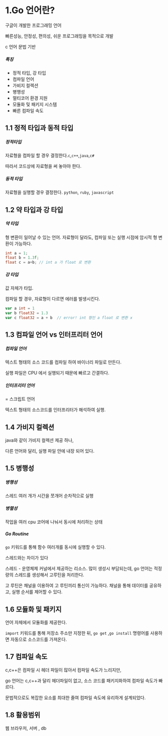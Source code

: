 # 1.Go 언어란?

구글이 개발한 프로그래밍 언어

빠른성능, 안정성, 편의성, 쉬운 프로그래밍을 목적으로 개발 

c 언어 문법 기반

##### 특징

- 정적 타입, 강 타입
- 컴파일 언어 
- 가비지 컬렉션
- 병행성
- 멀티코어 환경 지원
- 모듈화 및 패키지 시스템
- 빠른 컴파일 속도 



## 1.1 정적 타입과 동적 타입

##### 정적타입

자료형을 컴파일 할 경우 결정한다.`c`,`c++`,`java`,`c#`

따라서 코드상에 자료형을 써 놓아야 한다. 

##### 동적 타입

자료형을 실행할 경우 결정한다. `python`, `ruby`, `javascript`



## 1.2 약 타입과 강 타입

##### 약 타입

형 변환이 일어날 수 있는 언어. 자료형이 달라도, 컴파일 또는 실행 시점에 암시적 형 변환이 가능하다. 

```c
int a = 1;
float b = 1.3f;
float c = a+b; // int a 가 float 로 변환
```

##### 강 타입

값 자체가 타입. 

컴파일 할 경우, 자료형이 다르면 에러를 발생시킨다. 

```go
var a int = 1
var b float32 = 1.3
var c float32 = a + b  // error! int 형인 a float 로 변환 x
```



## 1.3 컴파일 언어 vs 인터프리터 언어

##### 컴파일 언어

텍스트 형태의 소스 코드를 컴파일 하여 바이너리 파일로 만든다.

실행 파일은 CPU 에서 실행되기 때문에 빠르고 간결하다.

##### 인터프리터 언어

= 스크립트 언어

텍스트 형태의 소스코드를 인터프리터가 해석하여 실행. 



## 1.4 가비지 컬렉션

java와 같이 가비지 컬렉션 제공 하나, 

다른 언어와 달리, 실행 파일 안에 내장 되어 있다. 



## 1.5 병행성

##### 병행성

스레드 여러 개가 시간을 쪼개어 순차적으로 실행

##### 병렬성

작업을 여러 cpu 코어에 나눠서 동시에 처리하는 상태

##### Go Routine

`go` 키워드를 통해 함수 여러개를 동시에 실행할 수 있다. 

스레드와는 차이가 있다 

스레드 - 운영체제 커널에서 제공하는 리소스. 많이 생성시 부담되는데, go 언어는 적정량의 스레드를 생성해서 고루틴을 처리한다. 

고 루틴은 채널을 이용하여 고 루틴끼리 통신이 가능하다. 채널을 통해 데이터를 공유하고, 실행 순서를 제어할 수 있다. 



## 1.6 모듈화 및 패키지

언어 자체에서 모듈화를 제공한다. 

`import` 키워드를 통해 저장소 주소만 지정한 뒤, `go get` ,`go install` 명령어를 사용하면 자동으로 소스코드를 가져온다.



## 1.7 컴파일 속도

c,c++은 컴파일 시 헤더 파일이 많아서 컴파일 속도가 느리지만,

go 언어는 c,c++과 달리 헤더파일이 없고, 소스 코드를 패키지화하여 컴파일 속도가 빠르다. 

문법적으로도 복잡한 요소를 최대한 줄여 컴파일 속도에 유리하게 설계되었다. 



## 1.8 활용범위

웹 브라우저, 서버 , db 